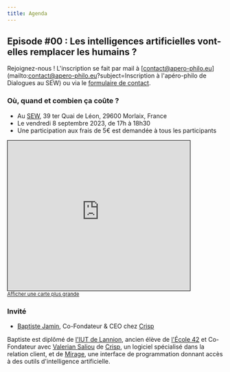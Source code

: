 ```yaml
---
title: Agenda
---
```

## Episode #00 : Les intelligences artificielles vont-elles remplacer les humains ?

Rejoignez-nous ! L'inscription se fait par mail à [contact@apero-philo.eu](mailto:contact@apero-philo.eu?subject=Inscription à l'apéro-philo de Dialogues au SEW) ou via le [formulaire de contact](/). 

### Où, quand et combien ça coûte ?

- Au [SEW](https://www.sew-morlaix.com), 39 ter Quai de Léon, 29600 Morlaix, France
- Le vendredi 8 septembre 2023, de 17h à 18h30
- Une participation aux frais de 5€ est demandée à tous les participants

<iframe width="425" height="350" frameborder="0" scrolling="no" marginheight="0" marginwidth="0" src="https://www.openstreetmap.org/export/embed.html?bbox=-3.8360711932182316%2C48.58248248423255%2C-3.8332816958427434%2C48.58387181383516&amp;layer=mapnik" style="border: 1px solid black"></iframe><br/><small><a href="https://www.openstreetmap.org/#map=19/48.58318/-3.83468">Afficher une carte plus grande</a></small>

### Invité

- [Baptiste Jamin](https://jam.in), Co-Fondateur & CEO chez [Crisp](https://crisp.chat)

Baptiste est diplômé de [l'IUT de Lannion](https://iut-lannion.univ-rennes.fr), ancien élève de [l'École 42](https://42.fr) et Co-Fondateur avec [Valerian Saliou](https://valeriansaliou.name) de [Crisp](https://crisp.chat), un logiciel spécialisé dans la relation client, et de [Mirage](https://mirage-ai.com), une interface de programmation donnant accès à des outils d'intelligence artificielle.

